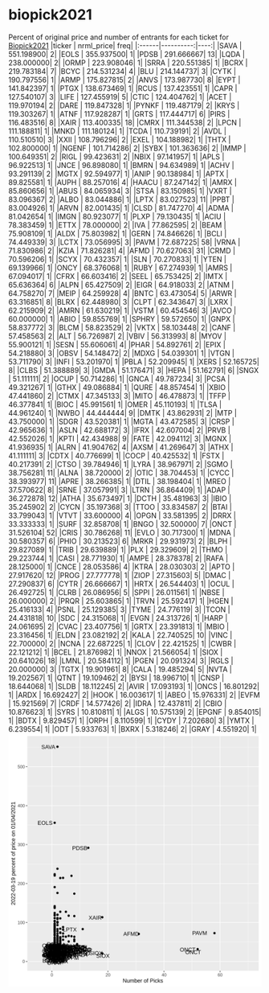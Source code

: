 # biopick2021
Percent of original price and number of entrants for each ticket for [Biopick2021](https://twitter.com/hashtag/Biopick2021)
|ticker | nrml_price| freq|
|:------|----------:|----:|
|SAVA   | 551.198900|    2|
|EOLS   | 355.937500|    1|
|PDSB   | 291.666667|   13|
|LQDA   | 238.000000|    2|
|ORMP   | 223.908046|    1|
|SRRA   | 220.551385|    1|
|BCRX   | 219.783184|    7|
|BCYC   | 214.531234|    4|
|BLU    | 214.144737|    3|
|CYTK   | 190.797556|    1|
|ARMP   | 175.827815|    2|
|ANVS   | 173.987730|    8|
|EYPT   | 141.842397|    1|
|PTGX   | 138.673469|    1|
|RCUS   | 137.423551|    1|
|CAPR   | 127.540107|    3|
|LIFE   | 127.455919|    5|
|CTIC   | 124.404762|    1|
|ACET   | 119.970194|    2|
|DARE   | 119.847328|    1|
|PYNKF  | 119.487179|    2|
|KRYS   | 119.303267|    1|
|ATNF   | 117.928287|    1|
|GRTS   | 117.444717|    6|
|PIRS   | 116.483516|    8|
|XAIR   | 113.400335|   18|
|CMRX   | 111.344538|    2|
|LPCN   | 111.188811|    1|
|MNKD   | 111.180124|    1|
|TCDA   | 110.739191|    2|
|AVDL   | 110.510510|    3|
|XXII   | 108.796296|    2|
|EXEL   | 104.188982|    1|
|THTX   | 102.800000|    1|
|NGENF  | 101.714286|    2|
|SYBX   | 101.363636|    2|
|IMMP   | 100.649351|    2|
|RIGL   |  99.423631|    2|
|NBIX   |  97.141957|    1|
|APLS   |  96.922513|    1|
|JNCE   |  96.898080|    1|
|BMRN   |  94.634989|    1|
|ACHV   |  93.291139|    2|
|MGTX   |  92.594977|    1|
|ANIP   |  90.138984|    1|
|APTX   |  89.825581|    1|
|AUPH   |  88.257016|    4|
|HAACU  |  87.247142|    1|
|AMRX   |  85.860656|    1|
|ABUS   |  84.065934|    3|
|STSA   |  83.150985|    1|
|VXRT   |  83.096367|    2|
|ALBO   |  83.044886|    1|
|LPTX   |  83.027523|   11|
|PPBT   |  83.004926|    1|
|ARVN   |  82.001435|    1|
|CLSD   |  81.747270|    4|
|ADMA   |  81.042654|    1|
|IMGN   |  80.923077|    1|
|PLXP   |  79.130435|    1|
|ACIU   |  78.383459|    1|
|ETTX   |  78.000000|    2|
|IVA    |  77.862595|    2|
|BEAM   |  75.908109|    1|
|ALDX   |  75.803982|    1|
|GERN   |  74.846626|    1|
|BCLI   |  74.449339|    3|
|LCTX   |  73.056995|    3|
|PAVM   |  72.687225|   58|
|VRNA   |  71.830986|    2|
|KZIA   |  71.826281|    4|
|AFMD   |  70.627063|   31|
|CRMD   |  70.596206|    1|
|SCYX   |  70.432357|    1|
|SLN    |  70.270833|    1|
|YTEN   |  69.139966|    1|
|ONCY   |  68.376068|    1|
|RUBY   |  67.274939|    1|
|AMRS   |  67.094017|    1|
|CFRX   |  66.603416|    2|
|SEEL   |  65.753425|    2|
|IMTX   |  65.636364|    6|
|ALPN   |  65.427509|    2|
|EIGR   |  64.918033|    2|
|ATNM   |  64.758270|    7|
|MEIP   |  64.259928|    4|
|BNTC   |  63.473054|    5|
|ARWR   |  63.316851|    8|
|BLRX   |  62.448980|    3|
|CLPT   |  62.343647|    3|
|LXRX   |  62.215909|    2|
|AMRN   |  61.630219|    1|
|VSTM   |  60.454546|    3|
|AVCO   |  60.000000|    1|
|ABIO   |  59.855769|    1|
|SPHRY  |  59.572650|    1|
|GNPX   |  58.837772|    3|
|BLCM   |  58.823529|    2|
|VKTX   |  58.103448|    2|
|CANF   |  57.458563|    2|
|ALT    |  56.726987|    2|
|VBIV   |  56.313993|    8|
|MYOV   |  55.900121|    1|
|SESN   |  55.606061|    4|
|PHAR   |  54.892761|    2|
|EPIX   |  54.218880|    3|
|OBSV   |  54.148472|    2|
|MDXG   |  54.039301|    1|
|VTGN   |  53.711790|    3|
|INFI   |  53.201970|    1|
|PBLA   |  52.209945|    1|
|XERS   |  52.165725|    8|
|CLBS   |  51.388889|    3|
|GMDA   |  51.176471|    3|
|HEPA   |  51.162791|    6|
|SNGX   |  51.111111|    2|
|OCUP   |  50.714286|    1|
|GNCA   |  49.787234|    3|
|PCSA   |  49.321267|    1|
|GTHX   |  49.086884|    1|
|QURE   |  48.857454|    1|
|XBIO   |  47.441860|    2|
|CTMX   |  47.345133|    3|
|MITO   |  46.478873|    1|
|TFFP   |  46.377841|    1|
|BIOC   |  45.991561|    1|
|OMER   |  45.110193|    1|
|TLSA   |  44.961240|    1|
|NWBO   |  44.444444|    9|
|DMTK   |  43.862931|    2|
|MTP    |  43.750000|    1|
|SDGR   |  43.520381|    1|
|MGTA   |  43.472585|    3|
|CRSP   |  42.965636|    1|
|ASLN   |  42.688172|    3|
|IFRX   |  42.607004|    2|
|PRVB   |  42.552026|    1|
|KPTI   |  42.434988|    9|
|FATE   |  42.094112|    3|
|MGNX   |  41.936935|    1|
|ALRN   |  41.904762|    4|
|AXSM   |  41.269647|    3|
|ATHX   |  41.111111|    3|
|CDTX   |  40.776699|    1|
|COCP   |  40.425532|    1|
|FSTX   |  40.217391|    2|
|CTSO   |  39.784946|    1|
|LYRA   |  38.967971|    2|
|SGMO   |  38.756281|   11|
|ALNA   |  38.720000|    2|
|OTIC   |  38.704453|    1|
|CYCC   |  38.393977|   11|
|APRE   |  38.266385|    1|
|DTIL   |  38.198404|    1|
|MREO   |  37.570622|    8|
|SRNE   |  37.057991|    3|
|LTRN   |  36.864409|    1|
|ADAP   |  36.272878|   12|
|ATHA   |  35.673497|    1|
|DCTH   |  35.481963|    3|
|IBIO   |  35.245902|    2|
|CYCN   |  35.197368|    3|
|TTOO   |  33.834587|    2|
|BTAI   |  33.799043|    1|
|VTVT   |  33.600000|    4|
|OPGN   |  33.581395|    2|
|DRRX   |  33.333333|    1|
|SURF   |  32.858708|    1|
|BNGO   |  32.500000|    7|
|ONCT   |  31.526104|   52|
|CRIS   |  30.786268|   11|
|EVLO   |  30.717300|    1|
|MDNA   |  30.580357|    6|
|PHIO   |  30.213523|    6|
|MRKR   |  29.931973|    2|
|BLPH   |  29.827089|    1|
|TRIB   |  29.639889|    1|
|PLX    |  29.329609|    2|
|THMO   |  29.223744|    1|
|CASI   |  28.771930|    1|
|AMPE   |  28.378378|    2|
|RAFA   |  28.125000|    1|
|CNCE   |  28.053586|    4|
|KTRA   |  28.030303|    2|
|APTO   |  27.917620|   12|
|PROG   |  27.777778|    1|
|ZIOP   |  27.315603|    5|
|DMAC   |  27.290837|    6|
|CYTR   |  26.666667|    1|
|HRTX   |  26.544403|    1|
|OCUL   |  26.492725|    1|
|CLRB   |  26.086956|    5|
|SPPI   |  26.011561|    1|
|NBSE   |  26.000000|    2|
|PRQR   |  25.603865|    1|
|TRVN   |  25.592417|    1|
|HGEN   |  25.416133|    4|
|PSNL   |  25.129385|    3|
|TYME   |  24.776119|    3|
|TCON   |  24.431818|   10|
|SDC    |  24.315068|    1|
|EVGN   |  24.313726|    1|
|HARP   |  24.061695|    2|
|CVAC   |  23.407756|    1|
|GRTX   |  23.391813|    1|
|MBIO   |  23.316456|    1|
|ELDN   |  23.082192|    2|
|KALA   |  22.740525|   10|
|VINC   |  22.700000|    2|
|NCNA   |  22.687225|    1|
|CLOV   |  22.421525|    1|
|CWBR   |  22.121212|    1|
|BCEL   |  21.876982|    1|
|NNOX   |  21.566054|    1|
|SIOX   |  20.641026|   18|
|LMNL   |  20.584112|    1|
|PGEN   |  20.091324|    3|
|RGLS   |  20.000000|    3|
|TGTX   |  19.901961|    8|
|CALA   |  19.485294|    5|
|NVTA   |  19.202567|    1|
|QTNT   |  19.109462|    2|
|BYSI   |  18.996710|    1|
|CNSP   |  18.644068|    1|
|SLDB   |  18.112245|    2|
|AVIR   |  17.093193|    1|
|ONCS   |  16.801292|    1|
|ARDX   |  16.692427|    2|
|HOOK   |  16.003617|    1|
|ABEO   |  15.976331|    2|
|EVFM   |  15.921569|    7|
|CRDF   |  14.577426|    2|
|IDRA   |  12.437811|    2|
|CBIO   |  10.876623|    1|
|SYRS   |  10.810811|    1|
|ALGS   |  10.575139|    2|
|EPGNF  |   9.854015|    1|
|BDTX   |   9.829457|    1|
|ORPH   |   8.110599|    1|
|CYDY   |   7.202680|    3|
|YMTX   |   6.239554|    1|
|ODT    |   5.933763|    1|
|BXRX   |   5.318246|    2|
|GRAY   |   4.551920|    1|
![retvspicks](biopicks.png?raw=true)

